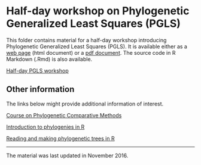 # Half-day workshop on Phylogenetic Generalized Least Squares (PGLS)

This folder contains material for a half-day workshop introducing Phylogenetic Generalized Least Squares (PGLS). It is available either as a [web page](http://htmlpreview.github.com/?http://github.com/simjoly/CourseComparativeMethods/blob/master/WorkshopPGLS_halfday/StatsPhylo.html) (html document) or a [pdf document](http://github.com/simjoly/CourseComparativeMethods/blob/master/WorkshopPGLS_halfday/StatsPhylo.pdf). The source code in R Markdown (.Rmd) is also available.

[Half-day PGLS workshop](http://htmlpreview.github.com/?http://github.com/simjoly/CourseComparativeMethods/blob/master/WorkshopPGLS_halfday/StatsPhylo.html)


## Other information

The links below might provide additional information of interest.

[Course on Phylogenetic Comparative Methods](http://github.com/simjoly/CourseComparativeMethods/)

[Introduction to phylogenies in R](http://htmlpreview.github.com/?http://github.com/simjoly/CourseComparativeMethods/blob/master/course1/Introduction_phylo.html)

[Reading and making phylogenetic trees in R](http://htmlpreview.github.com/?http://github.com/simjoly/CourseComparativeMethods/blob/master/lecture2/PhylogeneticTree.html)

----

The material was last updated in November 2016.